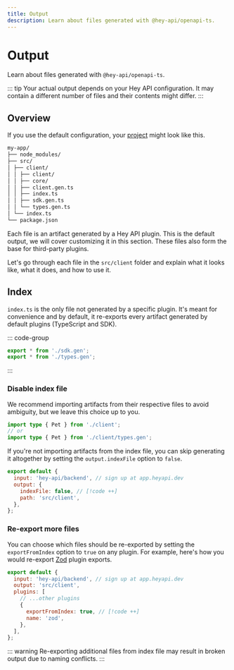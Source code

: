 ```yaml
---
title: Output
description: Learn about files generated with @hey-api/openapi-ts.
---
```


# Output

Learn about files generated with `@hey-api/openapi-ts`.

::: tip
Your actual output depends on your Hey API configuration. It may contain a different number of files and their contents might differ.
:::

## Overview

If you use the default configuration, your [project](https://stackblitz.com/edit/hey-api-example?file=openapi-ts.config.ts,src%2Fclient%2Fschemas.gen.ts,src%2Fclient%2Fsdk.gen.ts,src%2Fclient%2Ftypes.gen.ts) might look like this.

```md
my-app/
├── node_modules/
├── src/
│ ├── client/
│ │ ├── client/
│ │ ├── core/
│ │ ├── client.gen.ts
│ │ ├── index.ts
│ │ ├── sdk.gen.ts
│ │ └── types.gen.ts
│ └── index.ts
└── package.json
```

Each file is an artifact generated by a Hey API plugin. This is the default output, we will cover customizing it in this section. These files also form the base for third-party plugins.

Let's go through each file in the `src/client` folder and explain what it looks like, what it does, and how to use it.

## Index

`index.ts` is the only file not generated by a specific plugin. It's meant for convenience and by default, it re-exports every artifact generated by default plugins (TypeScript and SDK).

::: code-group

```ts [index.ts]
export * from './sdk.gen';
export * from './types.gen';
```

:::

### Disable index file

We recommend importing artifacts from their respective files to avoid ambiguity, but we leave this choice up to you.

```ts
import type { Pet } from './client';
// or
import type { Pet } from './client/types.gen';
```

If you're not importing artifacts from the index file, you can skip generating it altogether by setting the `output.indexFile` option to `false`.

```js
export default {
  input: 'hey-api/backend', // sign up at app.heyapi.dev
  output: {
    indexFile: false, // [!code ++]
    path: 'src/client',
  },
};
```

### Re-export more files

You can choose which files should be re-exported by setting the `exportFromIndex` option to `true` on any plugin. For example, here's how you would re-export [Zod](/openapi-ts/plugins/zod) plugin exports.

```js
export default {
  input: 'hey-api/backend', // sign up at app.heyapi.dev
  output: 'src/client',
  plugins: [
    // ...other plugins
    {
      exportFromIndex: true, // [!code ++]
      name: 'zod',
    },
  ],
};
```

::: warning
Re-exporting additional files from index file may result in broken output due to naming conflicts.
:::

<!--@include: ../partials/examples.md-->
<!--@include: ../partials/sponsors.md-->
